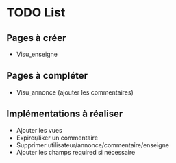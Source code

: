 # TODO List
## Pages à créer
- Visu_enseigne

## Pages à compléter
- Visu_annonce (ajouter les commentaires)

## Implémentations à réaliser
- Ajouter les vues
- Expirer/liker un commentaire
- Supprimer utilisateur/annonce/commentaire/enseigne
- Ajouter les champs required si nécessaire
